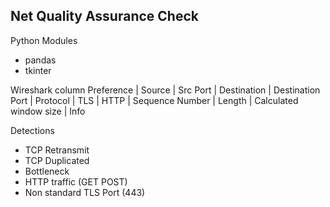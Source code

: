 ## Net Quality Assurance Check
Python Modules
* pandas
* tkinter

Wireshark column Preference
| Source | Src Port | Destination | Destination Port | Protocol | TLS | HTTP | Sequence Number | Length | Calculated window size | Info

Detections
* TCP Retransmit
* TCP Duplicated
* Bottleneck
* HTTP traffic (GET POST)
* Non standard TLS Port (443)
